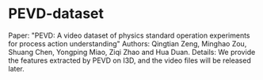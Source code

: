 # PEVD-dataset

Paper: "PEVD: A video dataset of physics standard operation experiments for process action understanding"
Authors: Qingtian Zeng, Minghao Zou, Shuang Chen, Yongping Miao, Ziqi Zhao and Hua Duan.
Details: We provide the features extracted by PEVD on I3D, and the video files will be released later.
